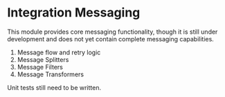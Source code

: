 # Integration Messaging

This module provides core messaging functionality, though it is still under development and does not yet contain complete messaging capabilities.

<ol>
    <li>Message flow and retry logic</li>
    <li>Message Splitters</li>
    <li>Message Filters</li>
    <li>Message Transformers</li>
</ol>


Unit tests still need to be written.
